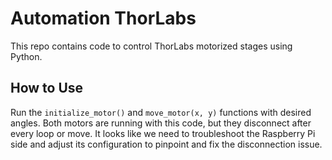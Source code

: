 # Automation ThorLabs

This repo contains code to control ThorLabs motorized stages using Python.

## How to Use
Run the `initialize_motor()` and `move_motor(x, y)` functions with desired angles. Both motors are running with this code, but they disconnect after every loop or move. It looks like we need to troubleshoot the Raspberry Pi side and adjust its configuration to pinpoint and fix the disconnection issue.
